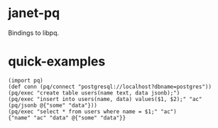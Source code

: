 # janet-pq
Bindings to libpq.

# quick-examples

```
(import pq)
(def conn (pq/connect "postgresql://localhost?dbname=postgres"))
(pq/exec "create table users(name text, data jsonb);")
(pq/exec "insert into users(name, data) values($1, $2);" "ac" (pq/jsonb @{"some" "data"}))
(pq/exec "select * from users where name = $1;" "ac")
{"name" "ac" "data" @{"some" "data"}}
```
